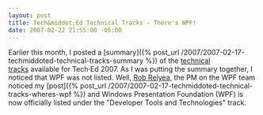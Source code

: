 ```yaml
---
layout: post
title: Tech&middot;Ed Technical Tracks - There's WPF!
date: 2007-02-22 21:55:00 -05:00
---
```


Earlier this month, I posted a [summary]({% post_url /2007/2007-02-17-techmiddoted-technical-tracks-summary %}) of the [technical tracks](http://www.msteched.com/public/tracks.aspx) available for Tech·Ed 2007. As I was putting the summary together, I noticed that WPF was not listed. Well, [Rob Relyea,](http://rrelyea.spaces.live.com/) the PM on the WPF team noticed my [post]({% post_url /2007/2007-02-17-techmiddoted-technical-tracks-wheres-wpf %}) and Windows Presentation Foundation (WPF) is now officially listed under the "Developer Tools and Technologies" track.
